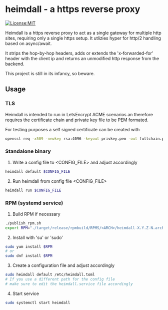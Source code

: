 # heimdall - a https reverse proxy #
[![License:MIT](https://img.shields.io/badge/License-MIT-yellow.svg)](https://opensource.org/licenses/MIT)

Heimdall is a https reverse proxy to act as a single gateway for multiple http sites, requiring only a single https setup. It utlizies hyper for http/2 handling  based on async/await. 

It strips the hop-by-hop headers, adds or extends the 'x-forwarded-for' header with the client ip and returns an unmodified http response from the backend. 

This project is still in its infancy, so beware. 

## Usage ## 
### TLS ### 
Heimdall is intended to run in LetsEncrypt ACME scenarios an therefore requires the certificate chain and private key file to be PEM formated.

For testing purposes a self signed certificate can be created with
```bash
openssl req -x509 -newkey rsa:4096 -keyout privkey.pem -out fullchain.pem -days 365 -nodes
```

### Standalone binary ### 
1. Write a config file to <CONFIG_FILE> and adjust accordingly
```bash
heimdall default $CONFIG_FILE
```

2. Run heimdall from config file <CONFIG_FILE>
```bash
heimdall run $CONFIG_FILE
```

### RPM (systemd service) ### 
1. Build RPM if necessary 
```bash
./publish_rpm.sh 
export RPM="./target/release/rpmbuild/RPMS/<ARCH>/heimdall-X.Y.Z-N.arch.rpm"
```
2. Install with 'su' or 'sudo'
```bash
sudo yum install $RPM 
# or 
sudo dnf install $RPM 
```
3. Create a configuration file and adjust accordingly
```bash
sudo heimdall default /etc/heimdall.toml
# If you use a different path for the config file 
# make sure to edit the heimdall.service file accordingly
``` 
4. Start service 
```bash
sudo systemctl start heimdall 
```
